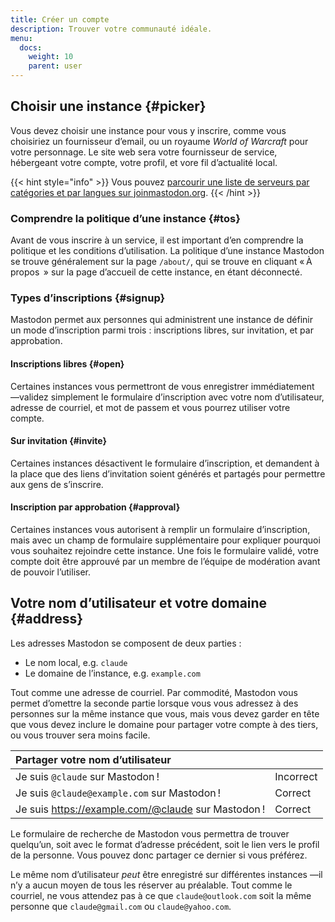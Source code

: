 ```yaml
---
title: Créer un compte
description: Trouver votre communauté idéale.
menu:
  docs:
    weight: 10
    parent: user
---
```


## Choisir une instance {#picker}

Vous devez choisir une instance pour vous y inscrire, comme vous choisiriez un fournisseur d’email, ou un royaume _World of Warcraft_ pour votre personnage. Le site web sera votre fournisseur de service, hébergeant votre compte, votre profil, et vore fil d’actualité local.

{{< hint style="info" >}}
Vous pouvez [parcourir une liste de serveurs par catégories et par langues sur joinmastodon.org](https://joinmastodon.org/#getting-started).
{{< /hint >}}

### Comprendre la politique d’une instance {#tos}

<!-- TODO: Update /about/more with /about on other pages. -->

Avant de vous inscrire à un service, il est important d’en comprendre la politique et les conditions d’utilisation. La politique d’une instance Mastodon se trouve généralement sur la page `/about/`, qui se trouve en cliquant « À propos  » sur la page d’accueil de cette instance, en étant déconnecté.

### Types d’inscriptions {#signup}

Mastodon permet aux personnes qui administrent une instance de définir un mode d’inscription parmi trois : inscriptions libres, sur invitation, et par approbation. 

#### Inscriptions libres {#open}

Certaines instances vous permettront de vous enregistrer immédiatement —validez simplement le formulaire d’inscription avec votre nom d’utilisateur, adresse de courriel, et mot de passem et vous pourrez utiliser votre compte.

#### Sur invitation {#invite}

Certaines instances désactivent le formulaire d’inscription, et demandent à la place que des liens d’invitation soient générés et partagés pour permettre aux gens de s’inscrire.

#### Inscription par approbation {#approval}

Certaines instances vous autorisent à remplir un formulaire d’inscription, mais avec un champ de formulaire supplémentaire pour expliquer pourquoi vous souhaitez rejoindre cette instance. Une fois le formulaire validé, votre compte doit être approuvé par un membre de l’équipe de modération avant de pouvoir l’utiliser. 

## Votre nom d’utilisateur et votre domaine {#address}

<!-- TODO: Replace username by address in the English version. -->

Les adresses Mastodon se composent de deux parties :

* Le nom local, e.g. `claude`
* Le domaine de l’instance, e.g. `example.com`

Tout comme une adresse de courriel. Par commodité, Mastodon vous permet d’omettre la seconde partie lorsque vous vous adressez à des personnes sur la même instance que vous, mais vous devez garder en tête que vous devez inclure le domaine pour partager votre compte à des tiers, ou vous trouver sera moins facile.

| Partager votre nom d’utilisateur |  |
| :--- | :--- |
| Je suis `@claude` sur Mastodon ! | Incorrect |
| Je suis `@claude@example.com` sur Mastodon ! | Correct |
| Je suis https://example.com/@claude sur Mastodon ! | Correct |

Le formulaire de recherche de Mastodon vous permettra de trouver quelqu’un, soit avec le format d’adresse précédent, soit le lien vers le profil de la personne. Vous pouvez donc partager ce dernier si vous préférez.

Le même nom d’utilisateur _peut_ être enregistré sur différentes instances —il n’y a aucun moyen de tous les réserver au préalable. Tout comme le courriel, ne vous attendez pas à ce que `claude@outlook.com` soit la même personne que `claude@gmail.com` ou `claude@yahoo.com`.
